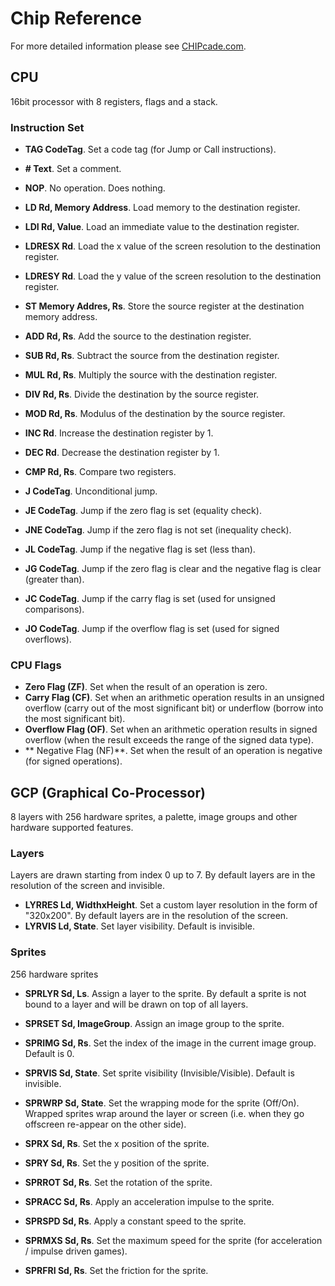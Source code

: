 # Chip Reference

For more detailed information please see [CHIPcade.com](https://chipcade.com).

## CPU

16bit processor with 8 registers, flags and a stack.

### Instruction Set

- **TAG CodeTag**. Set a code tag (for Jump or Call instructions).
- **# Text**. Set a comment.
- **NOP**. No operation. Does nothing.

- **LD Rd, Memory Address**. Load memory to the destination register.
- **LDI Rd, Value**. Load an immediate value to the destination register.
- **LDRESX Rd**. Load the x value of the screen resolution to the destination register.
- **LDRESY Rd**. Load the y value of the screen resolution to the destination register.
- **ST Memory Addres, Rs**. Store the source register at the destination memory address.

- **ADD Rd, Rs**. Add the source to the destination register.
- **SUB Rd, Rs**. Subtract the source from the destination register.
- **MUL Rd, Rs**. Multiply the source with the destination register.
- **DIV Rd, Rs**. Divide the destination by the source register.
- **MOD Rd, Rs**. Modulus of the destination by the source register.

- **INC Rd**. Increase the destination register by 1.
- **DEC Rd**. Decrease the destination register by 1.

- **CMP Rd, Rs**. Compare two registers.
- **J CodeTag**. Unconditional jump.
- **JE CodeTag**. Jump if the zero flag is set (equality check).
- **JNE CodeTag**. Jump if the zero flag is not set (inequality check).
- **JL CodeTag**. Jump if the negative flag is set (less than).
- **JG CodeTag**. Jump if the zero flag is clear and the negative flag is clear (greater than).
- **JC CodeTag**. Jump if the carry flag is set (used for unsigned comparisons).
- **JO CodeTag**. Jump if the overflow flag is set (used for signed overflows).

### CPU Flags

- **Zero Flag (ZF)**. Set when the result of an operation is zero.
- **Carry Flag (CF)**. Set when an arithmetic operation results in an unsigned overflow (carry out of the most significant bit) or underflow (borrow into the most significant bit).
- **Overflow Flag (OF)**. Set when an arithmetic operation results in signed overflow (when the result exceeds the range of the signed data type).
- ** Negative Flag (NF)**. Set when the result of an operation is negative (for signed operations).

## GCP (Graphical Co-Processor)

8 layers with 256 hardware sprites, a palette, image groups and other hardware supported features.

### Layers

Layers are drawn starting from index 0 up to 7. By default layers are in the resolution of the screen and invisible.

- **LYRRES Ld, WidthxHeight**. Set a custom layer resolution in the form of "320x200". By default layers are in the resolution of the screen.
- **LYRVIS Ld, State**. Set layer visibility. Default is invisible.

### Sprites

256 hardware sprites

- **SPRLYR Sd, Ls**. Assign a layer to the sprite. By default a sprite is not bound to a layer and will be drawn on top of all layers.

- **SPRSET Sd, ImageGroup**. Assign an image group to the sprite.
- **SPRIMG Sd, Rs**. Set the index of the image in the current image group. Default is 0.

- **SPRVIS Sd, State**. Set sprite visibility (Invisible/Visible). Default is invisible.
- **SPRWRP Sd, State**. Set the wrapping mode for the sprite (Off/On). Wrapped sprites wrap around the layer or screen (i.e. when they go offscreen re-appear on the other side).

- **SPRX Sd, Rs**. Set the x position of the sprite.
- **SPRY Sd, Rs**. Set the y position of the sprite.
- **SPRROT Sd, Rs**. Set the rotation of the sprite.

- **SPRACC Sd, Rs**. Apply an acceleration impulse to the sprite.
- **SPRSPD Sd, Rs**. Apply a constant speed to the sprite.
- **SPRMXS Sd, Rs**. Set the maximum speed for the sprite (for acceleration / impulse driven games).
- **SPRFRI Sd, Rs**. Set the friction for the sprite.
